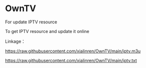 # OwnTV
For update IPTV resource

To get IPTV resource and update it online

Linkage：

https://raw.githubusercontent.com/xialinren/OwnTV/main/iptv.m3u

https://raw.githubusercontent.com/xialinren/OwnTV/main/iptv.txt
